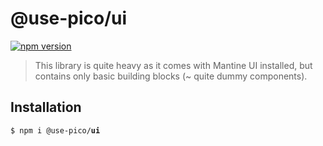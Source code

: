 # @use-pico/ui

[![npm version](https://badge.fury.io/js/@use-pico%2Fui.svg)](https://badge.fury.io/js/@use-pico%2Fui)

> This library is quite heavy as it comes with Mantine UI installed, but contains only
> basic building blocks (~ quite dummy components).

## Installation

<tabs>
    <tab title="npm">
        <code>$ npm i @use-pico/<b>ui</b></code>
    </tab>
</tabs>
